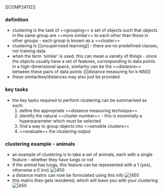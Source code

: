 [[COMP24112]]

### definition
- clustering is the task of ==grouping== a set of objects such that objects in the same group are ==more similar== to each other than those in other groups - each group is known as a ==cluster==
- clustering is [[unsupervised learning]] - there are no predefined classes, nor training data
- when the term 'similar' is used, this can mean a variety of things - since the objects usually have a set of features, corresponding to data points in a high-dimensional space, similarity can be the ==distance== between these pairs of data points ([[distance measuring for k-NN]])
- these similarities/distances may also just be provided

### key tasks
- the key tasks required to perform clustering can be summarised as such:
	1. define the appropriate ==distance measuring technique==
	2. identify the natural ==cluster number== - this is essentially a hyperparameter which must be selected
	3. find a way to group objects into ==sensible clusters==
	4. ==evaluate== the clustering output

### clustering example - animals
- an example of clustering is to take a set of animals, each with a single feature - whether they have lungs or not
- if the animal has lungs, this feature can be represented with a 1 (yes), otherwise a 0 (no)
![|450](https://i.imgur.com/k0B9lmW.png)
- a distance matrix can now be formulated using this info
![|450](https://i.imgur.com/hlkRq2Y.png)
- this matrix then gets reordered, which will leave you with your clustering
![|450](https://i.imgur.com/HQhpstW.png)


